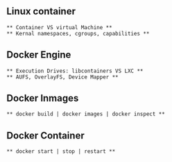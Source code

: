 ## Linux container 
	** Container VS virtual Machine **
	** Kernal namespaces, cgroups, capabilities **

## Docker Engine
	** Execution Drives: libcontainers VS LXC **
	** AUFS, OverlayFS, Device Mapper **

## Docker Inmages
	** docker build | docker images | docker inspect **

## Docker Container
	** docker start | stop | restart **